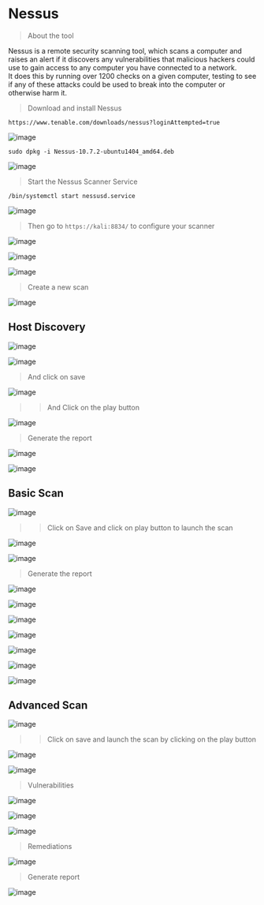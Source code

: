# Nessus

> About the tool

Nessus is a remote security scanning tool, which scans a computer and raises an alert if it discovers any vulnerabilities that malicious hackers could use to gain access to any computer you have connected to a network.  
It does this by running over 1200 checks on a given computer, testing to see if any of these attacks could be used to break into the computer or otherwise harm it.

> Download and install Nessus

```https://www.tenable.com/downloads/nessus?loginAttempted=true```

![image](https://github.com/udayk01/CYBER-SECURITY-LAB/assets/52235763/b1086897-5342-4860-b96e-5f4a25e001ae)

```sudo dpkg -i Nessus-10.7.2-ubuntu1404_amd64.deb ```

![image](https://github.com/udayk01/CYBER-SECURITY-LAB/assets/52235763/8342c207-2db6-4200-a989-c69a167323b6)

> Start the Nessus Scanner Service

``` /bin/systemctl start nessusd.service ```

![image](https://github.com/udayk01/CYBER-SECURITY-LAB/assets/52235763/42eaef58-4a6d-4576-aef7-a0cec4c7e391)

> Then go to ```https://kali:8834/``` to configure your scanner

![image](https://github.com/udayk01/CYBER-SECURITY-LAB/assets/52235763/d723c697-860d-4e78-9bcd-50babf54e971)

![image](https://github.com/udayk01/CYBER-SECURITY-LAB/assets/52235763/71ca3da4-458f-4551-9a46-6f9ad3b0b7e2)

![image](https://github.com/udayk01/CYBER-SECURITY-LAB/assets/52235763/54c40436-f7aa-4c55-8523-d801d2289178)

> Create a new scan

![image](https://github.com/udayk01/CYBER-SECURITY-LAB/assets/52235763/1c5c3578-0dbd-4229-b13a-b1ea6228c5c7)

## Host Discovery

![image](https://github.com/udayk01/CYBER-SECURITY-LAB/assets/52235763/5adaba67-445f-4a61-a99a-1f57d8c27a73)

![image](https://github.com/udayk01/CYBER-SECURITY-LAB/assets/52235763/b14fbb70-ca3b-4221-ae6e-c49471e090a7)

> And click on save

![image](https://github.com/udayk01/CYBER-SECURITY-LAB/assets/52235763/e84a6a4d-6a14-4cc7-9023-434391e83852)

>> And Click on the play button

![image](https://github.com/udayk01/CYBER-SECURITY-LAB/assets/52235763/69d80ec6-22ae-4235-b8a7-ade6efd69e50)

> Generate the report

![image](https://github.com/udayk01/CYBER-SECURITY-LAB/assets/52235763/84b375e5-5e75-4dc9-a057-597bead99e2f)

![image](https://github.com/udayk01/CYBER-SECURITY-LAB/assets/52235763/39fd9ee6-cc10-46f7-8218-2a50c0a8298e)

## Basic Scan

![image](https://github.com/udayk01/CYBER-SECURITY-LAB/assets/52235763/1af55121-78af-4b81-a5eb-9f6c9eaeca27)

>> Click on Save and click on play button to launch the scan

![image](https://github.com/udayk01/CYBER-SECURITY-LAB/assets/52235763/9adb2908-460e-40e3-837c-147d41ca534c)

![image](https://github.com/udayk01/CYBER-SECURITY-LAB/assets/52235763/468a0545-312c-44bf-9e27-681c5101a8ab)

> Generate the report

![image](https://github.com/udayk01/CYBER-SECURITY-LAB/assets/52235763/2c6eed44-6548-4634-853e-5275d9e54d52)

![image](https://github.com/udayk01/CYBER-SECURITY-LAB/assets/52235763/c259747c-0261-4ec2-ba19-7b39e5057cb6)

![image](https://github.com/udayk01/CYBER-SECURITY-LAB/assets/52235763/a4822e04-0384-4063-a110-25ade740b0a2)

![image](https://github.com/udayk01/CYBER-SECURITY-LAB/assets/52235763/b91166a1-bbed-478a-9913-306915ae1afc)

![image](https://github.com/udayk01/CYBER-SECURITY-LAB/assets/52235763/a6213224-a56b-446c-be39-98cc62803e76)

![image](https://github.com/udayk01/CYBER-SECURITY-LAB/assets/52235763/a84ed9d3-84c5-4553-8135-08bab22ee36c)

![image](https://github.com/udayk01/CYBER-SECURITY-LAB/assets/52235763/7ac10fc8-106a-4070-90dd-e144ebf3f4e2)

## Advanced Scan

![image](https://github.com/udayk01/CYBER-SECURITY-LAB/assets/52235763/eb760658-4f6b-424d-84a5-ef7b35b60088)

>> Click on save and launch the scan by clicking on the play button

![image](https://github.com/udayk01/CYBER-SECURITY-LAB/assets/52235763/34900575-dcc7-4476-8f94-6caf850bb766)

![image](https://github.com/udayk01/CYBER-SECURITY-LAB/assets/52235763/ce620986-7bf7-4481-897b-6eba646c684f)

> Vulnerabilities

![image](https://github.com/udayk01/CYBER-SECURITY-LAB/assets/52235763/4e593f05-491b-4a5d-9b89-39287743488a)

![image](https://github.com/udayk01/CYBER-SECURITY-LAB/assets/52235763/0f75661f-274a-4aa4-9197-256e451a14bd)

![image](https://github.com/udayk01/CYBER-SECURITY-LAB/assets/52235763/d8fcc59b-4b51-4e1b-a17d-472a636bfd68)

> Remediations

![image](https://github.com/udayk01/CYBER-SECURITY-LAB/assets/52235763/56eabab5-d25c-47f2-b4b5-f9422b684d0d)

> Generate report

![image](https://github.com/udayk01/CYBER-SECURITY-LAB/assets/52235763/783603b4-c98d-4d3e-805f-b07555deda54)





